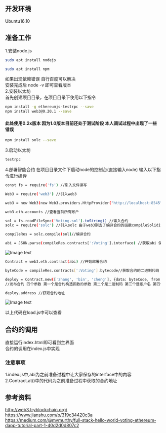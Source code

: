 
## 开发环境
Ubuntu16.10
## 准备工作
1.安装node.js<br>
```Bash
sudo apt install nodejs
```
```Bash
sudo apt install npm
```
如果出现依赖错误 自行百度可以解决<br>
安装完成后 node -v 即可查看版本<br>
2.安装以太坊<br>
首先创建项目目录，在项目目录下使用以下指令
```Bash
npm install -g ethereumjs-testrpc --save
npm install web3@0.20.1 --save
```
#### 此处使用0.2x版本 因为1.0版本目前还处于测试阶段 本人调试过程中出现了一些错误
```Bash
npm install solc --save
```
3.启动以太坊<br>
```Bash
testrpc
```
4.部署智能合约
在项目目录文件下启动node的控制台(直接输入node) 输入以下指令进行编译
```Bash
const fs = require('fs') //引入文件读写

Web3 = require('web3') //引入web3

web3 = new Web3(new Web3.providers.HttpProvider("http://localhost:8545"))

web3.eth.accounts //查看当前所有账户

sol = fs.readFileSync('Voting.sol').toString() //读入合约
solc = require('solc') //引入solc 由于web3删去了编译合约的函数compileSolidity 所以需要用到solc来编译

compileRes = solc.compile(sol)//编译合约

abi = JSON.parse(compileRes.contracts[':Voting'].interface) //获取abi 保存interface这串字符串 在后续会用
```
![Image text](https://github.com/jsphLim/VotingSystem/blob/master/img/3.png)
```Bash
Contract = web3.eth.contract(abi) //开始部署合约

byteCode = compileRes.contracts[':Voting'].bytecode//获取合约的二进制代码

deploy = Contract.new(['zhang', 'bin', 'cheng'], {data: byteCode, from: web3.eth.accounts[0], gas: 4000000})
//发布合约 四个参数 第一个是合约构造函数的参数 第二个是二进制码 第三个是帐户名 第四个是gas

deploy.address //获取合约地址
```
![Image text](https://github.com/jsphLim/VotingSystem/blob/master/img/1.png)

以上代码在load.js中可以查看

## 合约的调用
直接运行index.html即可看到主界面<br>
合约的调用在index.js中实现<br>
### 注意事项
1.index.js中,abi为之前准备过程中让大家保存的interface中的内容<br>
2.Contract.at()中的代码为之前准备过程中获取的合约地址

## 参考资料
http://web3.tryblockchain.org/<br>
https://www.jianshu.com/p/319c34420c3a<br>
https://medium.com/@mvmurthy/full-stack-hello-world-voting-ethereum-dapp-tutorial-part-1-40d2d0d807c2

